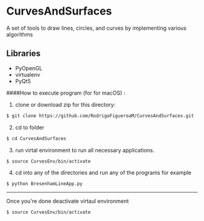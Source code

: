 # CurvesAndSurfaces
A set of tools to draw lines, circles, and curves by implementing various algorithms
## Libraries
- PyOpenGL
- virtualenv
- PyQt5

####How to execute program (for for macOS) :
1) clone or download zip for this directory:
```sh
$ git clone https://github.com/RodrigoFigueroaM/CurvesAndSurfaces.git
```
2) cd to folder
```sh
$ cd CurvesAndSurfaces
```
3) run virtal environment to run all necessary applications.
```sh
$ source CurvesEnv/bin/activate 
```
4) cd into any of the directories and run any of the programs for example
```sh
$ python BresenhamLineApp.py
```

***
Once you're done deactivate virtaul environment 
```sh
$ source CurvesEnv/bin/activate 
```
